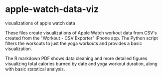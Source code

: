 # apple-watch-data-viz
visualizations of apple watch data

These files create visualizations of Apple Watch workout data from CSV's created from the "Workout - CSV Exporter" iPhone app.
The Python script filters the workouts to just the yoga workouts and provides a basic visualization.

The R markdown PDF shows data cleaning and more detailed figures visualizing total calories burned by date and yoga workout duration, along with basic statstical analysis.
